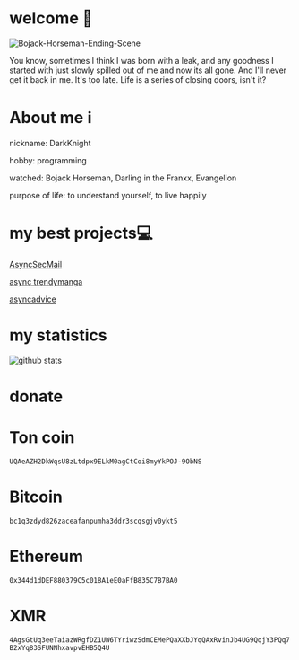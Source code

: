 # welcome 🍻
![Bojack-Horseman-Ending-Scene](https://github.com/aminobotskek/aminobotskek/assets/94906343/b324c9d1-fe02-4a9d-bd75-c1d280e27576)

You know, sometimes I think I was born with a leak, and any goodness I started with just slowly spilled out of me and now its all gone. And I'll never get it back in me. It's too late. Life is a series of closing doors, isn't it?

# About me ℹ️
nickname: DarkKnight

hobby: programming

watched: Bojack Horseman, Darling in the Franxx, Evangelion

purpose of life: to understand yourself, to live happily

# my best projects💻
[AsyncSecMail](https://github.com/l0v3m0n3y/AsyncSecMail)

[async trendymanga](https://github.com/l0v3m0n3y/async_trendymanga)

[asyncadvice](https://github.com/l0v3m0n3y/asyncadvice)
# my statistics
![github stats](https://github-readme-stats.vercel.app/api/top-langs/?username=l0v3m0n3y&theme=dark&hide_border=true)
# donate
# Ton coin
```UQAeAZH2DkWqsU8zLtdpx9ELkM0agCtCoi8myYkPOJ-9ObNS```
# Bitcoin
```bc1q3zdyd826zaceafanpumha3ddr3scqsgjv0ykt5```
# Ethereum
```0x344d1dDEF880379C5c018A1eE0aFfB835C7B7BA0```
# XMR
```4AgsGtUq3eeTaiazWRgfDZ1UW6TYriwzSdmCEMePQaXXbJYqQAxRvinJb4UG9QqjY3PQq7B2xYq83SFUNNhxavpvEHB5Q4U```
